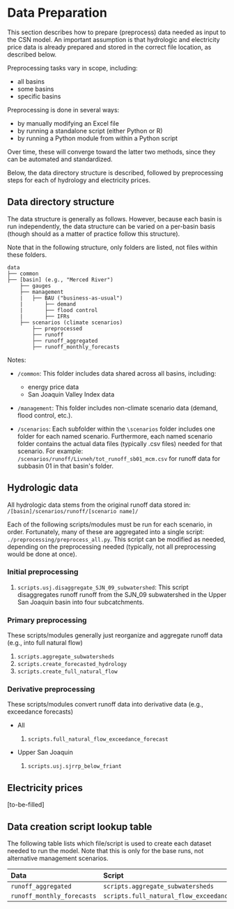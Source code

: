 # Data Preparation  
  
This section describes how to prepare (preprocess) data needed as input to the CSN model. An important assumption is that hydrologic and electricity price data is already prepared and stored in the correct file location, as described below.

Preprocessing tasks vary in scope, including:

* all basins  
* some basins  
* specific basins

Preprocessing is done in several ways:

* by manually modifying an Excel file
* by running a standalone script (either Python or R)
* by running a Python module from within a Python script

Over time, these will converge toward the latter two methods, since they can be automated and standardized.

Below, the data directory structure is described, followed by preprocessing steps for each of hydrology and electricity prices.

## Data directory structure  

The data structure is generally as follows. However, because each basin is run independently, the data structure can be varied on a per-basin basis (though should as a matter of practice follow this structure).  

Note that in the following structure, only folders are listed, not files within these folders.  

```
data
├── common
├── [basin] (e.g., "Merced River")
    ├── gauges
    ├── management
    |   ├── BAU ("business-as-usual")
    |       ├── demand
    |       ├── flood control
    |       ├── IFRs
    ├── scenarios (climate scenarios)
        ├── preprocessed
        ├── runoff
        ├── runoff_aggregated
        ├── runoff_monthly_forecasts
 ```

Notes:  

* `/common`: This folder includes data shared across all basins, including:

  * energy price data  
  * San Joaquin Valley Index data

* `/management`: This folder includes non-climate scenario data (demand, flood control, etc.).  

* `/scenarios`: Each subfolder within the `\scenarios` folder includes one folder for each named scenario. Furthermore, each named scenario folder contains the actual data files (typically .csv files) needed for that scenario. For example: `/scenarios/runoff/Livneh/tot_runoff_sb01_mcm.csv` for runoff data for subbasin 01 in that basin's folder.

## Hydrologic data

All hydrologic data stems from the original runoff data stored in:  
`/[basin]/scenarios/runoff/[scenario name]/`

Each of the following scripts/modules must be run for each scenario, in order. Fortunately, many of these are aggregated into a single script: `./preprocessing/preprocess_all.py`. This script can be modified as needed, depending on the preprocessing needed (typically, not all preprocessing would be done at once).

### Initial preprocessing

1. `scripts.usj.disaggregate_SJN_09_subwatershed`: This script disaggregates runoff runoff from the SJN_09 subwatershed in the Upper San Joaquin basin into four subcatchments.

### Primary preprocessing

These scripts/modules generally just reorganize and aggregate runoff data (e.g., into full natural flow)

1. `scripts.aggregate_subwatersheds`
1. `scripts.create_forecasted_hydrology`
1. `scripts.create_full_natural_flow`

### Derivative preprocessing

These scripts/modules convert runoff data into derivative data (e.g., exceedance forecasts)

* All

  1. `scripts.full_natural_flow_exceedance_forecast`

* Upper San Joaquin

  1. `scripts.usj.sjrrp_below_friant`

## Electricity prices

[to-be-filled]

## Data creation script lookup table

The following table lists which file/script is used to create each dataset needed to run the model. Note that this is only for the base runs, not alternative management scenarios.

| Data                       | Script                                          |
| :------------------------- | :---------------------------------------------- |
| `runoff_aggregated`        | `scripts.aggregate_subwatersheds`               |
| `runoff_monthly_forecasts` | `scripts.full_natural_flow_exceedance_forecast` |
